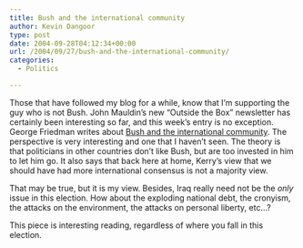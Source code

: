 ```yaml
---
title: Bush and the international community
author: Kevin Dangoor
type: post
date: 2004-09-28T04:12:34+00:00
url: /2004/09/27/bush-and-the-international-community/
categories:
  - Politics

---
```

Those that have followed my blog for a while, know that I&#8217;m supporting the guy who is not Bush. John Mauldin&#8217;s new &#8220;Outside the Box&#8221; newsletter has certainly been interesting so far, and this week&#8217;s entry is no exception. George Friedman writes about [Bush and the international community][1]. The perspective is very interesting and one that I haven&#8217;t seen. The theory is that politicians in other countries don&#8217;t like Bush, but are too invested in him to let him go. It also says that back here at home, Kerry&#8217;s view that we should have had more international consensus is not a majority view.

That may be true, but it is my view. Besides, Iraq really need not be the _only_ issue in this election. How about the exploding national debt, the cronyism, the attacks on the environment, the attacks on personal liberty, etc&#8230;?

This piece is interesting reading, regardless of where you fall in this election.

 [1]: http://www.investorsinsight.com/article.asp?id=jmotb092704 "InvestorsInsight.com"